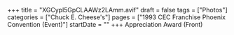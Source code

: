 +++
title = "XGCypl5GpCLAAWz2LAmm.avif"
draft = false
tags = ["Photos"]
categories = ["Chuck E. Cheese's"]
pages = ["1993 CEC Franchise Phoenix Convention (Event)"]
startDate = ""
+++
Appreciation Award (Front)
